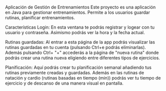 Aplicación de Gestión de Entrenamientos
Este proyecto es una aplicación en Java para gestionar entrenamientos. Permite a los usuarios guardar rutinas, planificar entrenamientos.

Características
Login: 
En esta ventana te podrás registrar y logear con tu usuario y contraseña. Asimismo podrás ver la hora y la fecha actual. 


Rutinas guardadas: 
Al entrar a esta página de la app podrás visualizar las rutinas guardadas en tu cuenta (pulsando Ctrl+e podrás eliminarlas). Además pulsando Ctrl+ "+" accederás a la página de "nueva rutina" donde podrás crear una rutina nueva eligiendo entre diferentes tipos de ejercicios.


Planificación:
Aquí podrás crear tu planificación semanal añadiendo tus rutinas previamente creadas y guardadas. Además en las rutinas de natación y cardio (rutinas basadas en tiempo (min)) podrás ver tu tiempo de ejercicio y de descanso de una manera visual en pantalla. 

